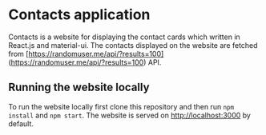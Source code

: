 # Contacts application

Contacts is a website for displaying the contact cards which written in React.js and material-ui. The contacts displayed on the website are fetched from [https://randomuser.me/api/?results=100] (https://randomuser.me/api/?results=100) API.
## Running the website locally

To run the website locally first clone this repository and then run `npm install` and `npm start`. The website is served on [http://localhost:3000](http://localhost:3000) by default.


